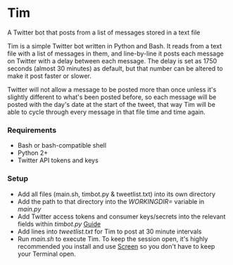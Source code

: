 # Tim
A Twitter bot that posts from a list of messages stored in a text file

Tim is a simple Twitter bot written in Python and Bash. It reads from a text file with a list of messages in them, and line-by-line it posts each message on Twitter with a delay between each message. The delay is set as 1750 seconds (almost 30 minutes) as default, but that number can be altered to make it post faster or slower. 

Twitter will not allow a message to be posted more than once unless it's slightly different to what's been posted before, so each message will be posted with the day's date at the start of the tweet, that way Tim will be able to cycle through every message in that file time and time again.

### Requirements
* Bash or bash-compatible shell
* Python 2+
* Twitter API tokens and keys

### Setup

* Add all files (main.sh, timbot.py & tweetlist.txt) into its own directory
* Add the path to that directory into the _WORKINGDIR=_ variable in _main.py_
* Add Twitter access tokens and consumer keys/secrets into the relevant fields within _timbot.py_ [Guide](https://developer.twitter.com/en/docs/basics/authentication/guides/access-tokens.html)
* Add lines into _tweetlist.txt_ for Tim to post at 30 minute intervals
* Run _main.sh_ to execute Tim. To keep the session open, it's highly recommended you install and use [Screen](https://linux.die.net/man/1/screen) so you don't have to keep your Terminal open.
